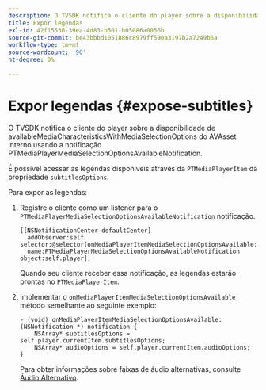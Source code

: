 ```yaml
---
description: O TVSDK notifica o cliente do player sobre a disponibilidade de availableMediaCharacteristicsWithMediaSelectionOptions do AVAsset interno usando a notificação PTMediaPlayerMediaSelectionOptionsAvailableNotification.
title: Expor legendas
exl-id: 42f15536-39ea-4d83-b501-b05086a0056b
source-git-commit: be43bbbd1051886c8979ff590a3197b2a7249b6a
workflow-type: tm+mt
source-wordcount: '90'
ht-degree: 0%

---
```


# Expor legendas {#expose-subtitles}

O TVSDK notifica o cliente do player sobre a disponibilidade de availableMediaCharacteristicsWithMediaSelectionOptions do AVAsset interno usando a notificação PTMediaPlayerMediaSelectionOptionsAvailableNotification.

É possível acessar as legendas disponíveis através da `PTMediaPlayerItem` da propriedade `subtitlesOptions`.

Para expor as legendas:

1. Registre o cliente como um listener para o `PTMediaPlayerMediaSelectionOptionsAvailableNotification` notificação.

   ```
   [[NSNotificationCenter defaultCenter]  
     addObserver:self selector:@selector(onMediaPlayerItemMediaSelectionOptionsAvailable:)  
     name:PTMediaPlayerMediaSelectionOptionsAvailableNotification object:self.player];
   ```

   Quando seu cliente receber essa notificação, as legendas estarão prontas no `PTMediaPlayerItem`.
1. Implementar o `onMediaPlayerItemMediaSelectionOptionsAvailable` método semelhante ao seguinte exemplo:

   ```
   - (void) onMediaPlayerItemMediaSelectionOptionsAvailable:(NSNotification *) notification { 
       NSArray* subtitlesOptions = self.player.currentItem.subtitlesOptions; 
       NSArray* audioOptions = self.player.currentItem.audioOptions; 
   }
   ```

   Para obter informações sobre faixas de áudio alternativas, consulte  [Áudio Alternativo](../../alternate-audio/ios-3x-alternate-audio.md).

